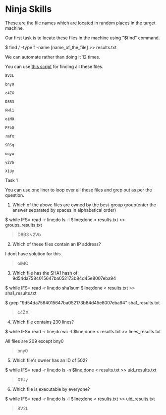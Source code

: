 # Ninja Skills

    
These are the file names which are located in random places in the target machine.

Our first task is to locate these files in the machine using "$find" command.

$ find / -type f -name [name_of_the_file] >> results.txt

We can automate rather than doing it 12 times.

You can use [this script](find.sh) for finding all these files.

    8V2L

    bny0

    c4ZX

    D8B3

    FHl1

    oiMO

    PFbD

    rmfX

    SRSq

    uqyw

    v2Vb
    
    X1Uy

Task 1 

You can use one liner to loop over all these files and grep out as per the question.

1. Which of the above files are owned by the best-group group(enter the answer separated by spaces in alphabetical order)

$ while IFS= read -r line;do ls -l $line;done < results.txt >> groups_results.txt

> D8B3 v2Vb

2. Which of these files contain an IP address?

I dont have solution for this.
>  oiMO

3. Which file has the SHA1 hash of 9d54da7584015647ba052173b84d45e8007eba94

$ while IFS= read -r line;do sha1sum $line;done < results.txt >> sha1_results.txt

$ grep "9d54da7584015647ba052173b84d45e8007eba94" sha1_results.txt

> c4ZX

4. Which file contains 230 lines?

$ while IFS= read -r line;do wc -l $line;done < results.txt >> lines_results.txt

All files are 209 except bny0

> bny0

5. Which file's owner has an ID of 502?

$ while IFS= read -r line;do ls -n $line;done < results.txt >> uid_results.txt

> X1Uy

6. Which file is executable by everyone?

$ while IFS= read -r line;do ls -l $line;done < results.txt >> uid_results.txt

> 8V2L